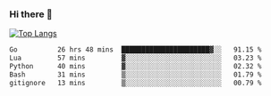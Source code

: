 ### Hi there 👋

<!--
**3Xpl0it3r/3Xpl0it3r** is a ✨ _special_ ✨ repository because its `README.md` (this file) appears on your GitHub profile.

Here are some ideas to get you started:

- 🔭 I’m currently working on ...
- 🌱 I’m currently learning ...
- 👯 I’m looking to collaborate on ...
- 🤔 I’m looking for help with ...
- 💬 Ask me about ...
- 📫 How to reach me: ...
- 😄 Pronouns: ...
- ⚡ Fun fact: ...
-->


[![Top Langs](https://github-readme-stats.vercel.app/api/top-langs/?username=3Xpl0it3r&layout=compact)](https://github.com/3Xpl0it3r/3Xpl0it3r)

<!--START_SECTION:waka-->

```txt
Go          26 hrs 48 mins  ██████████████████████▓░░   91.15 %
Lua         57 mins         ▓░░░░░░░░░░░░░░░░░░░░░░░░   03.23 %
Python      40 mins         ▓░░░░░░░░░░░░░░░░░░░░░░░░   02.32 %
Bash        31 mins         ▒░░░░░░░░░░░░░░░░░░░░░░░░   01.79 %
gitignore   13 mins         ▒░░░░░░░░░░░░░░░░░░░░░░░░   00.79 %
```

<!--END_SECTION:waka-->
